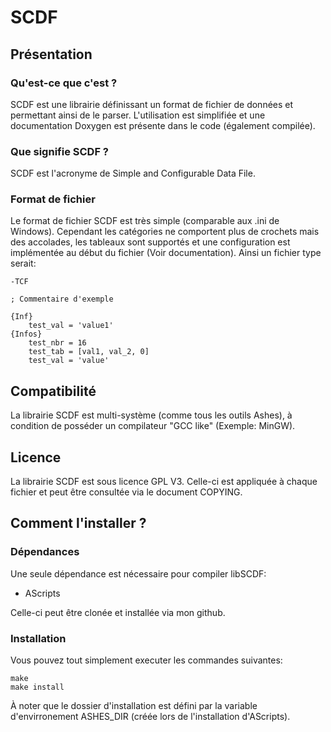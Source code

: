 # SCDF

## Présentation

### Qu'est-ce que c'est ?

SCDF est une librairie définissant un format de fichier de données et permettant ainsi de le parser.
L'utilisation est simplifiée et une documentation Doxygen est présente dans le code (également compilée).

### Que signifie SCDF ?

SCDF est l'acronyme de Simple and Configurable Data File.

### Format de fichier

Le format de fichier SCDF est très simple (comparable aux .ini de Windows). Cependant les catégories ne comportent plus de crochets mais des accolades, les tableaux sont supportés et une configuration est implémentée au début du fichier (Voir documentation). Ainsi un fichier type serait:

    -TCF

    ; Commentaire d'exemple

    {Inf}
        test_val = 'value1'
    {Infos}
        test_nbr = 16
        test_tab = [val1, val_2, 0]
        test_val = 'value'

## Compatibilité

La librairie SCDF est multi-système (comme tous les outils Ashes), à condition de posséder un compilateur "GCC like" (Exemple: MinGW).

## Licence

La librairie SCDF est sous licence GPL V3. Celle-ci est appliquée à chaque fichier et peut être consultée via le document COPYING.

## Comment l'installer ?

### Dépendances

Une seule dépendance est nécessaire pour compiler libSCDF:

* AScripts

Celle-ci peut être clonée et installée via mon github.

### Installation

Vous pouvez tout simplement executer les commandes suivantes:

    make
    make install

À noter que le dossier d'installation est défini par la variable d'envirronement ASHES_DIR (créée lors de l'installation d'AScripts).
